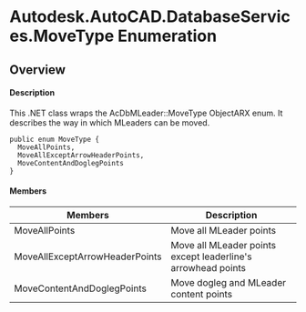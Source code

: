 # Autodesk.AutoCAD.DatabaseServices.MoveType Enumeration

## Overview

#### Description
This .NET class wraps the AcDbMLeader::MoveType ObjectARX enum. 
It describes the way in which MLeaders can be moved.
```text
public enum MoveType {
  MoveAllPoints,
  MoveAllExceptArrowHeaderPoints,
  MoveContentAndDoglegPoints
}
```

#### Members

| Members | Description |
| --- | --- |
| MoveAllPoints | Move all MLeader points |
| MoveAllExceptArrowHeaderPoints | Move all MLeader points except leaderline's arrowhead points |
| MoveContentAndDoglegPoints | Move dogleg and MLeader content points |